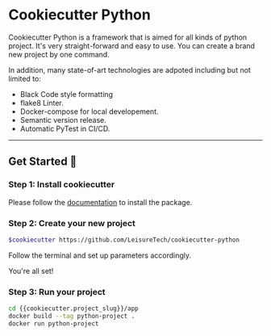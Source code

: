 # Cookiecutter Python

Cookiecutter Python is a framework that is aimed for all kinds of python project. It's very straight-forward and easy to use. You can create a brand new project by one command.

In addition, many state-of-art technologies are adpoted including
but not limited to:
- Black Code style formatting
- flake8 Linter.
- Docker-compose for local developement.
- Semantic version release.
- Automatic PyTest in CI/CD.

----
## Get Started :rocket:

### Step 1: Install cookiecutter
Please follow the [documentation](https://cookiecutter.readthedocs.io/en/1.7.2/installation.html) to install the package.

### Step 2: Create your new project
```bash
$cookiecutter https://github.com/LeisureTech/cookiecutter-python
```
Follow the terminal and set up parameters accordingly.

You're all set!

### Step 3: Run your project
```bash
cd {{cookiecutter.project_slug}}/app
docker build --tag python-project .
docker run python-project
```
